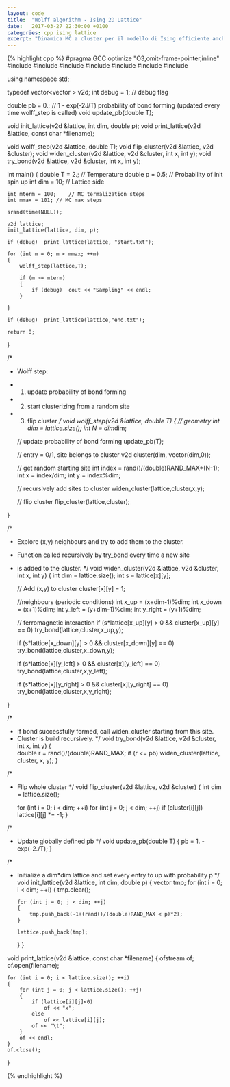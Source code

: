 ```yaml
---
layout: code
title:  "Wolff algorithm - Ising 2D Lattice"
date:   2017-03-27 22:30:00 +0100
categories: cpp ising lattice
excerpt: "Dinamica MC a cluster per il modello di Ising efficiente anche per temperature vicine a quella critica."
---
```


{% highlight cpp %}
#pragma GCC optimize "O3,omit-frame-pointer,inline"
#include <cstdlib>
#include <iostream>
#include <fstream>
#include <ctime>
#include <cmath>
#include <vector>
#include <string>

using namespace std;

typedef vector<vector<int> > v2d;
int debug = 1;	// debug flag

double pb = 0.;	// 1 - exp(-2J/T)  probability of bond forming (updated every time wolff_step is called)
void update_pb(double T);	

void init_lattice(v2d &lattice, int dim, double p);
void print_lattice(v2d &lattice, const char *filename);

void wolff_step(v2d &lattice, double T);
void flip_cluster(v2d &lattice, v2d &cluster);
void widen_cluster(v2d &lattice, v2d &cluster, int x, int y);
void try_bond(v2d &lattice, v2d &cluster, int x, int y);



int main()
{
	double T = 2.;	// Temperature
	double p = 0.5;	// Probability of init spin up
	int dim = 10;	// Lattice side

	int mterm = 100;	// MC termalization steps
	int mmax = 101;	// MC max steps

	srand(time(NULL));

	v2d lattice;
	init_lattice(lattice, dim, p);

	if (debug)	print_lattice(lattice, "start.txt");
	
	for (int m = 0; m < mmax; ++m)
	{
		wolff_step(lattice,T);
		
		if (m >= mterm)
		{	
			if (debug)	cout << "Sampling" << endl;
		}	
	
	}

	if (debug)	print_lattice(lattice,"end.txt");
	
	return 0;
}

/*
*	Wolff step:
*	1. update probability of bond forming
*	2. start clusterizing from a random site
*	3. flip cluster
*/
void wolff_step(v2d &lattice, double T)
{
	// geometry
	int dim = lattice.size();
	int N = dim*dim;

	// update probability of bond forming
	update_pb(T);

	// entry = 0/1, site belongs to cluster
	v2d cluster(dim, vector<int>(dim,0));

	// get random starting site
	int index = rand()/(double)RAND_MAX*(N-1);
	int x = index/dim;
	int y = index%dim;

	// recursively add sites to cluster
	widen_cluster(lattice,cluster,x,y);

	// flip cluster
	flip_cluster(lattice,cluster);

}


/*
*	Explore (x,y) neighbours and try to add them to the cluster.
*	Function called recursively by try_bond every time a new site
*	is added to the cluster.
*/
void widen_cluster(v2d &lattice, v2d &cluster, int x, int y)
{
	int dim = lattice.size();
	int s = lattice[x][y];

	// Add (x,y) to cluster
	cluster[x][y] = 1;
	
	//neighbours (periodic conditions)
	int x_up = (x+dim-1)%dim;
	int x_down = (x+1)%dim;
	int y_left = (y+dim-1)%dim;
	int y_right = (y+1)%dim; 

	// ferromagnetic interaction
	if (s*lattice[x_up][y] > 0 && cluster[x_up][y] == 0)
		try_bond(lattice,cluster,x_up,y);
	
	if (s*lattice[x_down][y] > 0 && cluster[x_down][y] == 0)
		try_bond(lattice,cluster,x_down,y);
	
	if (s*lattice[x][y_left] > 0 && cluster[x][y_left] == 0)
		try_bond(lattice,cluster,x,y_left);

	if (s*lattice[x][y_right] > 0 && cluster[x][y_right] == 0)
		try_bond(lattice,cluster,x,y_right);

}

/*
*	If bond successfully formed, call widen_cluster starting from this site.
*	Cluster is build recursively.
*/
void try_bond(v2d &lattice, v2d &cluster, int x, int y)
{	
	double r = rand()/(double)RAND_MAX;
	if (r <= pb)
		widen_cluster(lattice, cluster, x, y);
}

/*
*	Flip whole cluster
*/
void flip_cluster(v2d &lattice, v2d &cluster)
{
	int dim = lattice.size();

	for (int i = 0; i < dim; ++i)
		for (int j = 0; j < dim; ++j)
			if (cluster[i][j])
				lattice[i][j] *= -1;
}



/*
*	Update globally defined pb
*/
void update_pb(double T)
{
	pb = 1. - exp(-2./T);
}

/*
*	Initialize a dim*dim lattice and set every entry to up with probability p
*/
void init_lattice(v2d &lattice, int dim, double p)
{
	vector<int> tmp;
	for (int i = 0; i < dim; ++i)
	{
		tmp.clear();

		for (int j = 0; j < dim; ++j)
		{
			tmp.push_back(-1+(rand()/(double)RAND_MAX < p)*2);
		}
		
		lattice.push_back(tmp);
	}
}

void print_lattice(v2d &lattice, const char *filename)
{
	ofstream of;
	of.open(filename);

	for (int i = 0; i < lattice.size(); ++i)
	{
		for (int j = 0; j < lattice.size(); ++j)
		{
			if (lattice[i][j]<0)
				of << "x";
			else
				of << lattice[i][j];
			of << "\t";
		}
		of << endl;
	}
	of.close();
}

{% endhighlight %}
